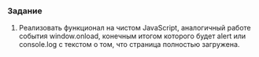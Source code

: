 ### Задание

1. Реализовать функционал на чистом JavaScript, 
   аналогичный работе события window.onload, конечным итогом которого будет alert или console.log с текстом о том, что страница полностью загружена.


